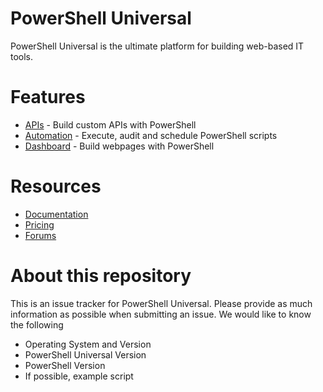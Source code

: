 # PowerShell Universal

PowerShell Universal is the ultimate platform for building web-based IT tools. 

# Features

- [APIs](https://docs.ironmansoftware.com/api/about) - Build custom APIs with PowerShell
- [Automation](https://docs.ironmansoftware.com/automation/about) - Execute, audit and schedule PowerShell scripts
- [Dashboard](https://docs.ironmansoftware.com/dashboard/about) - Build webpages with PowerShell

# Resources

- [Documentation](https://docs.ironmansoftware.com/)
- [Pricing](https://ironmansoftware.com/pricing)
- [Forums](https://forums.universaldashboard.io/)

# About this repository

This is an issue tracker for PowerShell Universal. Please provide as much information as possible when submitting an issue. We would like to know the following

- Operating System and Version
- PowerShell Universal Version
- PowerShell Version
- If possible, example script
